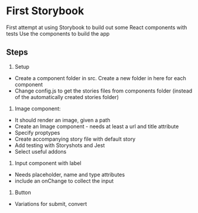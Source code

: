 # First Storybook

First attempt at using Storybook to build out some React components with tests
Use the components to build the app

## Steps

1. Setup

- Create a component folder in src. Create a new folder in here for each component
- Change config.js to get the stories files from components folder (instead of the automatically created stories folder)

1. Image component:

- It should render an image, given a path
- Create an Image component - needs at least a url and title attribute
- Specify proptypes
- Create accompanying story file with default story
- Add testing with Storyshots and Jest
- Select useful addons

1. Input component with label

- Needs placeholder, name and type attributes
- include an onChange to collect the input

1. Button

- Variations for submit, convert
